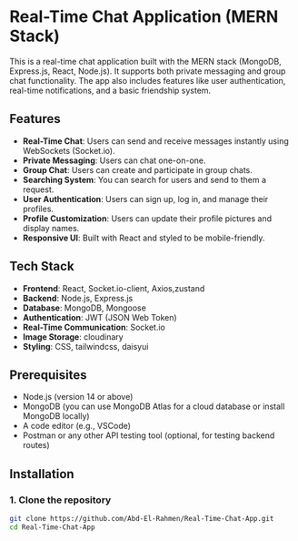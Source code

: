 # Real-Time Chat Application (MERN Stack)

This is a real-time chat application built with the MERN stack (MongoDB, Express.js, React, Node.js). It supports both private messaging and group chat functionality. The app also includes features like user authentication, real-time notifications, and a basic friendship system.

## Features

- **Real-Time Chat**: Users can send and receive messages instantly using WebSockets (Socket.io).
- **Private Messaging**: Users can chat one-on-one.
- **Group Chat**: Users can create and participate in group chats.
- **Searching System**: You can search for users and send to them a request.
- **User Authentication**: Users can sign up, log in, and manage their profiles.
- **Profile Customization**: Users can update their profile pictures and display names.
- **Responsive UI**: Built with React and styled to be mobile-friendly.

## Tech Stack

- **Frontend**: React, Socket.io-client, Axios,zustand
- **Backend**: Node.js, Express.js
- **Database**: MongoDB, Mongoose
- **Authentication**: JWT (JSON Web Token)
- **Real-Time Communication**: Socket.io
- **Image Storage**: cloudinary
- **Styling**: CSS, tailwindcss, daisyui

## Prerequisites

- Node.js (version 14 or above)
- MongoDB (you can use MongoDB Atlas for a cloud database or install MongoDB locally)
- A code editor (e.g., VSCode)
- Postman or any other API testing tool (optional, for testing backend routes)

## Installation

### 1. Clone the repository

```bash
git clone https://github.com/Abd-El-Rahmen/Real-Time-Chat-App.git
cd Real-Time-Chat-App
